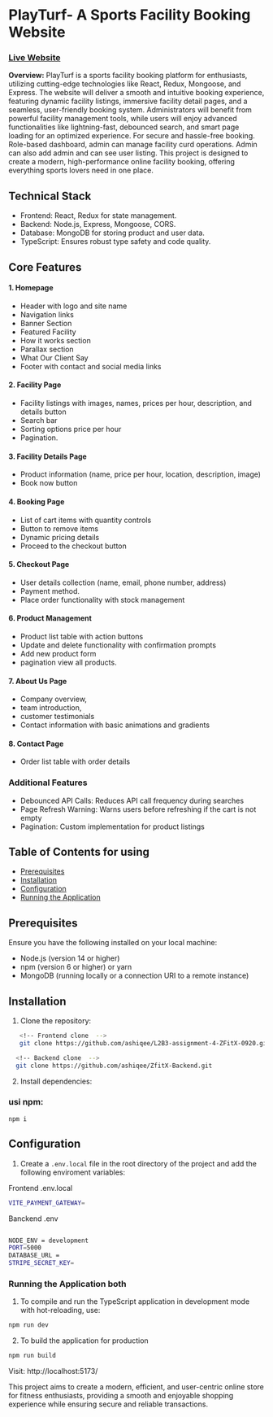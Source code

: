 # PlayTurf- A Sports Facility Booking Website
###   [Live Website](https://playturf.netlify.app)
<!--
### **Submission : (Please check my submissions:)**

- Frontend Live Link: [Live Website](https://fitflex-equipment-selling.netlify.app)
- Backend Live Link: [Backend Link](https://fit-flex-server-ochre.vercel.app/)
- GitHub Repository URL (Frontend): https://github.com/ashiqee/L2B3-assignment-4-ZFitX-0920
- GitHub Repository URL (Backend): https://github.com/ashiqee/ZfitX-Backend
-->

**Overview:**  PlayTurf is a sports facility booking platform for enthusiasts, utilizing cutting-edge technologies like React, Redux, Mongoose, and Express. The website will deliver a smooth and intuitive booking experience, featuring dynamic facility listings, immersive facility detail pages, and a seamless, user-friendly booking system. Administrators will benefit from powerful facility management tools, while users will enjoy advanced functionalities like lightning-fast, debounced search, and smart page loading for an optimized experience. For secure and hassle-free booking. Role-based dashboard, admin can manage facility curd operations. Admin can also add admin and can see user listing. This project is designed to create a modern, high-performance online facility booking, offering everything sports lovers need in one place.

## Technical Stack
- Frontend: React, Redux for state management.
- Backend: Node.js, Express, Mongoose, CORS.
- Database: MongoDB for storing product and user data.
- TypeScript: Ensures robust type safety and code quality.

## Core Features
#### 1. Homepage
- Header with logo and site name
- Navigation links
- Banner Section
- Featured Facility
- How it works section
- Parallax section
- What Our Client Say
- Footer with contact and social media links

#### 2. Facility Page

- Facility listings with images, names, prices per hour, description, and details button
- Search bar
- Sorting options price per hour
- Pagination. 


#### 3. Facility Details Page

- Product information (name, price per hour, location, description, image)
- Book now button


#### 4. Booking Page
- List of cart items with quantity controls
- Button to remove items
- Dynamic pricing details
- Proceed to the checkout button

#### 5. Checkout Page

- User details collection (name, email, phone number, address)
- Payment method.
- Place order functionality with stock management

#### 6. Product Management
- Product list table with action buttons
- Update and delete functionality with confirmation prompts
- Add new product form
- pagination view all products.

#### 7. About Us Page
- Company overview, 
- team introduction,
- customer testimonials
- Contact information with basic animations and gradients


#### 8. Contact Page
 - Order list table with order details
 

### Additional Features
- Debounced API Calls: Reduces API call frequency during searches
- Page Refresh Warning: Warns users before refreshing if the cart is not empty
- Pagination: Custom implementation for product listings


## Table of Contents for using

- [Prerequisites](#prerequisites)
- [Installation](#installation)
- [Configuration](#configuration)
- [Running the Application](#running-the-application)


## Prerequisites

Ensure you have the following installed on your local machine:

- Node.js (version 14 or higher)
- npm (version 6 or higher) or yarn
- MongoDB (running locally or a connection URI to a remote instance)

## Installation

1. Clone the repository:

```bash
   <!-- Frontend clone  -->
   git clone https://github.com/ashiqee/L2B3-assignment-4-ZFitX-0920.git
```

 ```bash
   <!-- Backend clone  -->
   git clone https://github.com/ashiqee/ZfitX-Backend.git
```


2. Install dependencies:

### usi npm:

```tsc
npm i
```

## Configuration

1. Create a `.env.local` file in the root directory of the project and add the following enviroment variables:


Frontend .env.local
```bash
VITE_PAYMENT_GATEWAY=
```

Banckend .env
```bash

NODE_ENV = development
PORT=5000
DATABASE_URL = 
STRIPE_SECRET_KEY=
```

### Running the Application both

1. To compile and run the TypeScript application in development mode with hot-reloading, use:

```bash
npm run dev
```

2. To build the application for production

```bash
npm run build
```

Visit: http://localhost:5173/

This project aims to create a modern, efficient, and user-centric online store for fitness enthusiasts, providing a smooth and enjoyable shopping experience while ensuring secure and reliable transactions.
